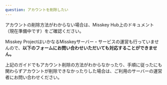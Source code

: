 ```yaml
---
question: アカウントを削除したい
---
```


アカウントの削除方法がわからない場合は、Misskey Hub上のドキュメント（現在準備中です）をご確認ください。

Misskey ProjectはいかなるMisskeyサーバー・サービスの運営も行っていませんので、**以下のフォームにお問い合わせいただいても対応することができません。**

上記のガイドでもアカウント削除の方法がわからなかったり、手順に従ったにも関わらずアカウントが削除できなかったりした場合は、ご利用のサーバーの運営者にお問い合わせください。
